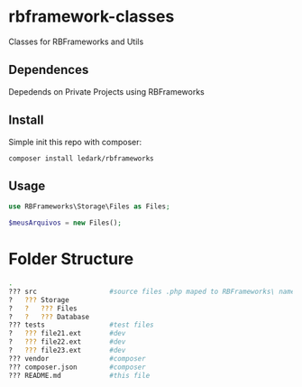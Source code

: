 # rbframework-classes
Classes for RBFrameworks and Utils

## Dependences
Depedends on Private Projects using RBFrameworks

## Install
Simple init this repo with composer:

```
composer install ledark/rbframeworks
```

## Usage
```php
use RBFrameworks\Storage\Files as Files;

$meusArquivos = new Files();
```

# Folder Structure
```bash
.
??? src                  #source files .php maped to RBFrameworks\ namespace
?   ??? Storage
?   ?   ??? Files
?   ?   ??? Database
??? tests                #test files
?   ??? file21.ext       #dev
?   ??? file22.ext       #dev
?   ??? file23.ext       #dev
??? vendor               #composer
??? composer.json        #composer
??? README.md            #this file
```

